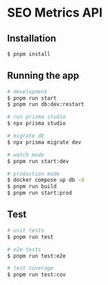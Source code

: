 # SEO Metrics API


## Installation

```bash
$ pnpm install
```

## Running the app

```bash
# development
$ pnpm run start
$ pnpm run db:dev:restart

# run prisma studio
$ npx prisma studio

# migrate db
$ npx prisma migrate dev

# watch mode
$ pnpm run start:dev

# production mode
$ docker compose up db -d
$ pnpm run build
$ pnpm run start:prod
```

## Test

```bash
# unit tests
$ pnpm run test

# e2e tests
$ pnpm run test:e2e

# test coverage
$ pnpm run test:cov
```
